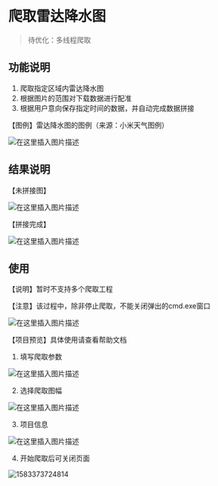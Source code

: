 # 爬取雷达降水图

> 待优化：多线程爬取

## 功能说明

1. 爬取指定区域内雷达降水图
2. 根据图片的范围对下载数据进行配准
3. 根据用户意向保存指定时间的数据，并自动完成数据拼接

【图例】雷达降水图的图例（来源：小米天气图例）

![在这里插入图片描述](https://img-blog.csdnimg.cn/20200305100443952.png)

## 结果说明

【未拼接图】

![在这里插入图片描述](https://img-blog.csdnimg.cn/20200305100653107.png?x-oss-process=image/watermark,type_ZmFuZ3poZW5naGVpdGk,shadow_10,text_aHR0cHM6Ly9ibG9nLmNzZG4ubmV0L3N1bW1lcl9kZXc=,size_16,color_FFFFFF,t_70)

【拼接完成】

![在这里插入图片描述](https://img-blog.csdnimg.cn/20200305100724472.png)

## 使用

【说明】暂时不支持多个爬取工程

【注意】该过程中，除非停止爬取，不能关闭弹出的cmd.exe窗口

![在这里插入图片描述](https://img-blog.csdnimg.cn/20200305100536413.png)

【项目预览】具体使用请查看帮助文档

1. 填写爬取参数

![在这里插入图片描述](https://img-blog.csdnimg.cn/20200305095901860.png?x-oss-process=image/watermark,type_ZmFuZ3poZW5naGVpdGk,shadow_10,text_aHR0cHM6Ly9ibG9nLmNzZG4ubmV0L3N1bW1lcl9kZXc=,size_16,color_FFFFFF,t_70)

2. 选择爬取图幅

![在这里插入图片描述](https://img-blog.csdnimg.cn/20200305100052719.png?x-oss-process=image/watermark,type_ZmFuZ3poZW5naGVpdGk,shadow_10,text_aHR0cHM6Ly9ibG9nLmNzZG4ubmV0L3N1bW1lcl9kZXc=,size_16,color_FFFFFF,t_70)

3. 项目信息

![在这里插入图片描述](https://img-blog.csdnimg.cn/20200305100119324.png?x-oss-process=image/watermark,type_ZmFuZ3poZW5naGVpdGk,shadow_10,text_aHR0cHM6Ly9ibG9nLmNzZG4ubmV0L3N1bW1lcl9kZXc=,size_16,color_FFFFFF,t_70)

4. 开始爬取后可关闭页面

![1583373724814](C:\Users\PasserQi\AppData\Roaming\Typora\typora-user-images\1583373724814.png)